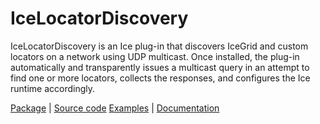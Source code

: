 # IceLocatorDiscovery

IceLocatorDiscovery is an Ice plug-in that discovers IceGrid and custom locators on a network using UDP multicast. Once
installed, the plug-in automatically and transparently issues a multicast query in an attempt to find one or more
locators, collects the responses, and configures the Ice runtime accordingly.

[Package][package] | [Source code][source] [Examples][examples] | [Documentation][docs]

[docs]:https://docs.zeroc.com/ice/latest/csharp/
[examples]: https://github.com/zeroc-ice/ice-demos/tree/main/csharp
[package]: https://www.nuget.org/packages/ZeroC.IceLocatorDiscovery
[source]: https://github.com/zeroc-ice/ice/tree/main/csharp/src/IceLocatorDiscovery
